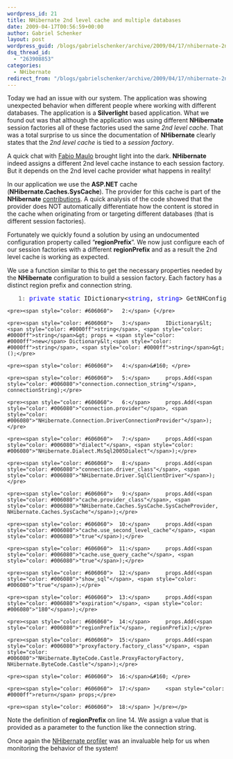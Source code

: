 ```yaml
---
wordpress_id: 21
title: NHibernate 2nd level cache and multiple databases
date: 2009-04-17T00:56:59+00:00
author: Gabriel Schenker
layout: post
wordpress_guid: /blogs/gabrielschenker/archive/2009/04/17/nhibernate-2nd-level-cache-and-multiple-databases.aspx
dsq_thread_id:
  - "263908853"
categories:
  - NHibernate
redirect_from: "/blogs/gabrielschenker/archive/2009/04/17/nhibernate-2nd-level-cache-and-multiple-databases.aspx/"
---
```

Today we had an issue with our system. The application was showing unexpected behavior when different people where working with different databases. The application is a **Silverlight** based application. What we found out was that although the application was using different **NHibernate** session factories all of these factories used the same _2nd level cache_. That was a total surprise to us since the documentation of **NHibernate** clearly states that the _2nd level cache_ is tied to a _session factory_.

A quick chat with [Fabio Maulo](http://fabiomaulo.blogspot.com/) brought light into the dark. **NHibernate** indeed assigns a different 2nd level cache instance to each session factory. But it depends on the 2nd level cache provider what happens in reality!

In our application we use the **ASP.NET** cache (**NHibernate.Caches.SysCache**). The provider for this cache is part of the **NHibernate** [contributions](https://nhcontrib.svn.sourceforge.net/svnroot/nhcontrib/trunk/). A quick analysis of the code showed that the provider does NOT automatically differentiate how the content is stored in the cache when originating from or targeting different databases (that is different session factories).

Fortunately we quickly found a solution by using an undocumented configuration property called “**regionPrefix**”. We now just configure each of our session factories with a different **regionPrefix** and as a result the 2nd level cache is working as expected.

We use a function similar to this to get the necessary properties needed by the **NHibernate** configuration to build a session factory. Each factory has a distinct region prefix and connection string.

<div>
  <div>
    <pre><span style="color: #606060">   1:</span> <span style="color: #0000ff">private</span> <span style="color: #0000ff">static</span> IDictionary&lt;<span style="color: #0000ff">string</span>, <span style="color: #0000ff">string</span>&gt; GetNHConfigProperties(<span style="color: #0000ff">string</span> regionPrefix, <span style="color: #0000ff">string</span> connectionString)</pre>
    
    <pre><span style="color: #606060">   2:</span> {</pre>
    
    <pre><span style="color: #606060">   3:</span>     IDictionary&lt;<span style="color: #0000ff">string</span>, <span style="color: #0000ff">string</span>&gt; props = <span style="color: #0000ff">new</span> Dictionary&lt;<span style="color: #0000ff">string</span>, <span style="color: #0000ff">string</span>&gt;();</pre>
    
    <pre><span style="color: #606060">   4:</span>&#160; </pre>
    
    <pre><span style="color: #606060">   5:</span>     props.Add(<span style="color: #006080">"connection.connection_string"</span>, connectionString);</pre>
    
    <pre><span style="color: #606060">   6:</span>     props.Add(<span style="color: #006080">"connection.provider"</span>, <span style="color: #006080">"NHibernate.Connection.DriverConnectionProvider"</span>);</pre>
    
    <pre><span style="color: #606060">   7:</span>     props.Add(<span style="color: #006080">"dialect"</span>, <span style="color: #006080">"NHibernate.Dialect.MsSql2005Dialect"</span>);</pre>
    
    <pre><span style="color: #606060">   8:</span>     props.Add(<span style="color: #006080">"connection.driver_class"</span>, <span style="color: #006080">"NHibernate.Driver.SqlClientDriver"</span>);</pre>
    
    <pre><span style="color: #606060">   9:</span>     props.Add(<span style="color: #006080">"cache.provider_class"</span>, <span style="color: #006080">"NHibernate.Caches.SysCache.SysCacheProvider, NHibernate.Caches.SysCache"</span>);</pre>
    
    <pre><span style="color: #606060">  10:</span>     props.Add(<span style="color: #006080">"cache.use_second_level_cache"</span>, <span style="color: #006080">"true"</span>);</pre>
    
    <pre><span style="color: #606060">  11:</span>     props.Add(<span style="color: #006080">"cache.use_query_cache"</span>, <span style="color: #006080">"true"</span>);</pre>
    
    <pre><span style="color: #606060">  12:</span>     props.Add(<span style="color: #006080">"show_sql"</span>, <span style="color: #006080">"true"</span>);</pre>
    
    <pre><span style="color: #606060">  13:</span>     props.Add(<span style="color: #006080">"expiration"</span>, <span style="color: #006080">"180"</span>);</pre>
    
    <pre><span style="color: #606060">  14:</span>     props.Add(<span style="color: #006080">"regionPrefix"</span>, regionPrefix);</pre>
    
    <pre><span style="color: #606060">  15:</span>     props.Add(<span style="color: #006080">"proxyfactory.factory_class"</span>, <span style="color: #006080">"NHibernate.ByteCode.Castle.ProxyFactoryFactory, NHibernate.ByteCode.Castle"</span>);</pre>
    
    <pre><span style="color: #606060">  16:</span>&#160; </pre>
    
    <pre><span style="color: #606060">  17:</span>     <span style="color: #0000ff">return</span> props;</pre>
    
    <pre><span style="color: #606060">  18:</span> }</pre></p>
  </div>
</div>

Note the definition of **regionPrefix** on line 14. We assign a value that is provided as a parameter to the function like the connection string.

Once again the [NHibernate profiler](http://nhprof.com/) was an invaluable help for us when monitoring the behavior of the system!